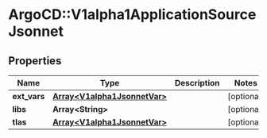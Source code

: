 # ArgoCD::V1alpha1ApplicationSourceJsonnet

## Properties
Name | Type | Description | Notes
------------ | ------------- | ------------- | -------------
**ext_vars** | [**Array&lt;V1alpha1JsonnetVar&gt;**](V1alpha1JsonnetVar.md) |  | [optional] 
**libs** | **Array&lt;String&gt;** |  | [optional] 
**tlas** | [**Array&lt;V1alpha1JsonnetVar&gt;**](V1alpha1JsonnetVar.md) |  | [optional] 


